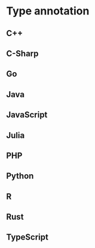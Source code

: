 # Type annotation


<!-- DESCRIPTION -->


## C++



## C-Sharp



## Go



## Java



## JavaScript



## Julia



## PHP



## Python



## R



## Rust



## TypeScript
